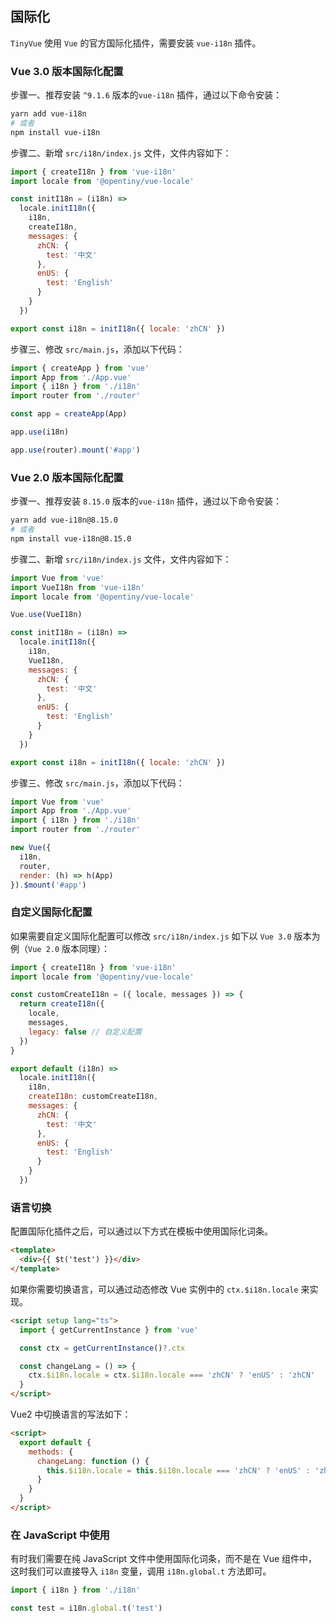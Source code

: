 ## 国际化

`TinyVue` 使用 `Vue` 的官方国际化插件，需要安装 `vue-i18n` 插件。

### Vue 3.0 版本国际化配置

步骤一、推荐安装 `^9.1.6` 版本的`vue-i18n` 插件，通过以下命令安装：

```bash
yarn add vue-i18n
# 或者
npm install vue-i18n
```

步骤二、新增 `src/i18n/index.js` 文件，文件内容如下：

```js
import { createI18n } from 'vue-i18n'
import locale from '@opentiny/vue-locale'

const initI18n = (i18n) =>
  locale.initI18n({
    i18n,
    createI18n,
    messages: {
      zhCN: {
        test: '中文'
      },
      enUS: {
        test: 'English'
      }
    }
  })

export const i18n = initI18n({ locale: 'zhCN' })
```

步骤三、修改 `src/main.js`，添加以下代码：

```js
import { createApp } from 'vue'
import App from './App.vue'
import { i18n } from './i18n'
import router from './router'

const app = createApp(App)

app.use(i18n)

app.use(router).mount('#app')
```

### Vue 2.0 版本国际化配置

步骤一、推荐安装 `8.15.0` 版本的`vue-i18n` 插件，通过以下命令安装：

```bash
yarn add vue-i18n@8.15.0
# 或者
npm install vue-i18n@8.15.0
```

步骤二、新增 `src/i18n/index.js` 文件，文件内容如下：

```js
import Vue from 'vue'
import VueI18n from 'vue-i18n'
import locale from '@opentiny/vue-locale'

Vue.use(VueI18n)

const initI18n = (i18n) =>
  locale.initI18n({
    i18n,
    VueI18n,
    messages: {
      zhCN: {
        test: '中文'
      },
      enUS: {
        test: 'English'
      }
    }
  })

export const i18n = initI18n({ locale: 'zhCN' })
```

步骤三、修改 `src/main.js`，添加以下代码：

```js
import Vue from 'vue'
import App from './App.vue'
import { i18n } from './i18n'
import router from './router'

new Vue({
  i18n,
  router,
  render: (h) => h(App)
}).$mount('#app')
```

### 自定义国际化配置

如果需要自定义国际化配置可以修改 `src/i18n/index.js` 如下以 `Vue 3.0` 版本为例（`Vue 2.0` 版本同理）：

```js
import { createI18n } from 'vue-i18n'
import locale from '@opentiny/vue-locale'

const customCreateI18n = ({ locale, messages }) => {
  return createI18n({
    locale,
    messages,
    legacy: false // 自定义配置
  })
}

export default (i18n) =>
  locale.initI18n({
    i18n,
    createI18n: customCreateI18n,
    messages: {
      zhCN: {
        test: '中文'
      },
      enUS: {
        test: 'English'
      }
    }
  })
```

### 语言切换

配置国际化插件之后，可以通过以下方式在模板中使用国际化词条。

```html
<template>
  <div>{{ $t('test') }}</div>
</template>
```

如果你需要切换语言，可以通过动态修改 Vue 实例中的 `ctx.$i18n.locale` 来实现。

```html
<script setup lang="ts">
  import { getCurrentInstance } from 'vue'

  const ctx = getCurrentInstance()?.ctx

  const changeLang = () => {
    ctx.$i18n.locale = ctx.$i18n.locale === 'zhCN' ? 'enUS' : 'zhCN'
  }
</script>
```

Vue2 中切换语言的写法如下：

```html
<script>
  export default {
    methods: {
      changeLang: function () {
        this.$i18n.locale = this.$i18n.locale === 'zhCN' ? 'enUS' : 'zhCN'
      }
    }
  }
</script>
```

### 在 JavaScript 中使用

有时我们需要在纯 JavaScript 文件中使用国际化词条，而不是在 Vue 组件中，这时我们可以直接导入 `i18n` 变量，调用 `i18n.global.t` 方法即可。

```js
import { i18n } from './i18n'

const test = i18n.global.t('test')
```
